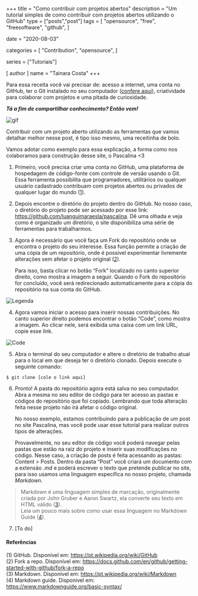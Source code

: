 +++
title = "Como contribuir com projetos abertos"
description = "Um tutorial simples de como contribuir com projetos abertos utilizando o GitHub"
type = ["posts","post"]
tags = [
    "opensource",
    "free",
    "freesoftware",
    "github",
]

date = "2020-08-03"

categories = [
    "Contribution",
    "opensource",
]

series = ["Tutoriais"]

[ author ]
  name = "Tainara Costa"
+++

Para essa receita você vai precisar de: acesso a internet, uma conta no GitHub, ter o Git instalado no seu computador ([confere aqui](https://git-scm.com/book/pt-br/v2/Come%C3%A7ando-Instalando-o-Git)), criatividade para colaborar com projetos e uma pitada de curiosidade.
   
**_Tá a fim de compartilhar conhecimento? Então vem!_**

![gif](https://media.giphy.com/media/NXp9HM6YeuS0U/giphy.gif)

Contribuir com um projeto aberto utilizando as ferramentas que vamos detalhar melhor nesse post, é tipo isso mesmo, uma receitinha de bolo.

Vamos adotar como exemplo para essa explicação, a forma como nos colaboramos para construção desse site, o Pascalina <3

1. Primeiro, você precisa criar uma conta no GitHub, uma plataforma de hospedagem de código-fonte com controle de versão usando o Git. Essa ferramenta possibilita que programadores, utilitários ou qualquer usuário cadastrado contribuam com projetos abertos ou privados de qualquer lugar do mundo ([1](https://pt.wikipedia.org/wiki/GitHub)).

2. Depois encontre o diretório do projeto dentro do GitHub. No nosso caso, o diretório do projeto pode ser acessado por esse link: <https://github.com/luanguimaraesla/pascalina>. Dê uma olhada e veja como é organizado um diretório, o site disponibiliza uma série de ferramentas para trabalharmos.

3. Agora é necessário que você faça um Fork do repositório onde se encontra o projeto do seu interesse. Essa função permite a criação de uma cópia de um repositório, onde é possível experimentar livremente alterações sem afetar o projeto original ([2](https://docs.github.com/en/github/getting-started-with-github/fork-a-repo)).

   Para isso, basta clicar no botão “Fork” localizado no canto superior direito, como mostra a imagem a seguir. Quando o Fork do repositório for concluído, você será redirecionado automaticamente para a cópia do repositório na sua conta do GitHub.

![Legenda](/fork.png) 

4. Agora vamos iniciar o acesso para inserir nossas contribuições. No canto superior direito podemos encontrar o botão “Code”, como mostra a imagem. Ao clicar nele, será exibida uma caixa com um link URL, copie esse link.

![Code](/code.png)

5. Abra o terminal do seu computador e altere o diretório de trabalho atual para o local em que deseja ter o diretório clonado. Depois execute o seguinte comando:

```
$ git clone [cole o link aqui]

```

6. Pronto! A pasta do repositório agora está salva no seu computador. Abra a mesma no seu editor de código para ter acesso as pastas e códigos do repositório que foi copiado. Lembrando que toda alteração feita nesse projeto não irá afetar o código original.

   No nosso exemplo, estamos contribuindo para a publicação de um post no site Pascalina, mas você pode usar esse tutorial para realizar outros tipos de alterações.

   Provavelmente, no seu editor de código você poderá navegar pelas pastas que estão na raiz do projeto e inserir suas modificações no código. Nesse caso, a criação de posts é feita acessando as pastas: Content > Posts. Dentro da pasta “Post” você criará um documento com a extensão _.md_ e poderá escrever o texto que pretende publicar no site, para isso usamos uma linguagem específica no nosso projeto, chamada _Markdown_.

> Markdown é uma linguagem simples de marcação, originalmente criada por John Gruber e Aaron Swartz, ela converte seu texto em HTML válido ([3](https://pt.wikipedia.org/wiki/Markdown)).\
> Leia um pouco mais sobre como usar essa linguagem no Markdown Guide ([4](https://www.markdownguide.org/basic-syntax/)).

7. [To do]


#### Referências

(1) GitHub. Disponível em: <https://pt.wikipedia.org/wiki/GitHub> \
(2) Fork a repo. Disponível em: <https://docs.github.com/en/github/getting-started-with-github/fork-a-repo> \
(3) Markdown. Disponível em: <https://pt.wikipedia.org/wiki/Markdown> \
(4) Markdown guide. Disponível em: <https://www.markdownguide.org/basic-syntax/>